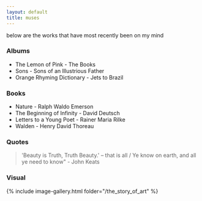 ```yaml
---
layout: default
title: muses
---
```


below are the works that have most recently been on my mind

### Albums

- The Lemon of Pink - The Books
- Sons - Sons of an Illustrious Father
- Orange Rhyming Dictionary - Jets to Brazil

### Books

- Nature - Ralph Waldo Emerson
- The Beginning of Infinity - David Deutsch
- Letters to a Young Poet - Rainer Maria Rilke
- Walden - Henry David Thoreau

### Quotes

> 'Beauty is Truth, Truth Beauty.' – that is all / Ye know on earth, and all ye need to know" - John Keats

### Visual

{% include image-gallery.html folder="/the_story_of_art" %}

